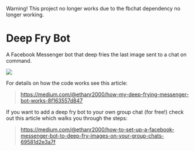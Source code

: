 Warning! This project no longer works due to the fbchat dependency no longer working.

# Deep Fry Bot
A Facebook Messenger bot that deep fries the last image sent to a chat on command.

<img src=https://github.com/ethanr-2000/deep-fry-bot/blob/main/image.png>

For details on how the code works see this article:

>https://medium.com/@ethanr2000/how-my-deep-frying-messenger-bot-works-8f163557d847

If you want to add a deep fry bot to your own group chat (for free!) check out this article which walks you through the steps:

>https://medium.com/@ethanr2000/how-to-set-up-a-facebook-messenger-bot-to-deep-fry-images-on-your-group-chats-69581d2e3a7f
